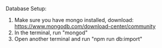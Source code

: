 Database Setup:
  1. Make sure you have mongo installed, download: https://www.mongodb.com/download-center/community
  2. In the terminal, run "mongod"
  3. Open another terminal and run "npm run db:import"
